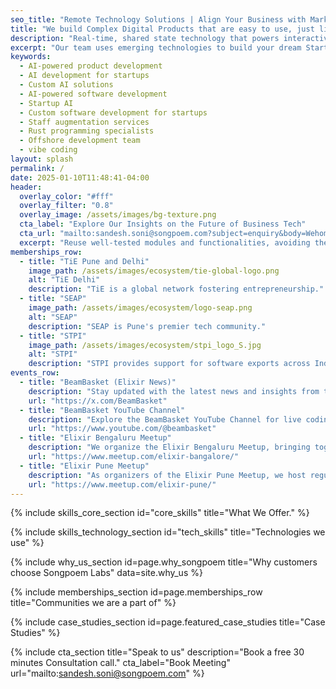 ```yaml
---
seo_title: "Remote Technology Solutions | Align Your Business with Market Trends - Songpoem Labs" 
title: "We build Complex Digital Products that are easy to use, just like listening to a song or sing a poem."
description: "Real-time, shared state technology that powers interactive experiences."
excerpt: "Our team uses emerging technologies to build your dream Startup."
keywords:
  - AI-powered product development
  - AI development for startups
  - Custom AI solutions
  - AI-powered software development
  - Startup AI
  - Custom software development for startups
  - Staff augmentation services
  - Rust programming specialists
  - Offshore development team
  - vibe coding
layout: splash
permalink: /
date: 2025-01-10T11:48:41-04:00
header:
  overlay_color: "#fff"
  overlay_filter: "0.8"
  overlay_image: /assets/images/bg-texture.png
  cta_label: "Explore Our Insights on the Future of Business Tech"
  cta_url: "mailto:sandesh.soni@songpoem.com?subject=enquiry&body=Wehomepage"
  excerpt: "Reuse well-tested modules and functionalities, avoiding the need to build from scratch."
memberships_row:
  - title: "TiE Pune and Delhi"
    image_path: /assets/images/ecosystem/tie-global-logo.png
    alt: "TiE Delhi"
    description: "TiE is a global network fostering entrepreneurship."
  - title: "SEAP"
    image_path: /assets/images/ecosystem/logo-seap.png
    alt: "SEAP"
    description: "SEAP is Pune's premier tech community."
  - title: "STPI"
    image_path: /assets/images/ecosystem/stpi_logo_S.jpg
    alt: "STPI"
    description: "STPI provides support for software exports across India’s thriving IT ecosystem."
events_row:
  - title: "BeamBasket (Elixir News)"
    description: "Stay updated with the latest news and insights from the Elixir community through BeamBasket on Twitter. Follow us for regular updates, industry news, and expert opinions on everything Elixir."
    url: "https://x.com/BeamBasket"
  - title: "BeamBasket YouTube Channel"
    description: "Explore the BeamBasket YouTube Channel for live coding workshops, guest speaker sessions, and in-depth tutorials on Elixir. Our channel features experts from around the world sharing their knowledge and skills."
    url: "https://www.youtube.com/@beambasket"
  - title: "Elixir Bengaluru Meetup"
    description: "We organize the Elixir Bengaluru Meetup, bringing together local Elixir enthusiasts for discussions, events, and collaborative projects."
    url: "https://www.meetup.com/elixir-bangalore/"
  - title: "Elixir Pune Meetup"
    description: "As organizers of the Elixir Pune Meetup, we host regular meetups, share experiences."
    url: "https://www.meetup.com/elixir-pune/"
---
```






{% include skills_core_section id="core_skills" title="What We Offer." %}

{% include skills_technology_section id="tech_skills" title="Technologies we use" %}

{% include why_us_section id=page.why_songpoem title="Why customers choose Songpoem Labs"
data=site.why_us %}

<!-- {% include why_us_section id=page.why_songpoem title="Our culture of Continuous Learning" data=site.why_us_human %} -->

{% include memberships_section id=page.memberships_row title="Communities we are a part of" %}
<!-- {% include memberships_section id=page.potential_partners_row title="Potential Partners" %} -->
{% include case_studies_section id=page.featured_case_studies title="Case Studies" %}

{% include cta_section title="Speak to us"
 description="Book a free 30 minutes Consultation call."
  cta_label="Book Meeting"
  url="mailto:sandesh.soni@songpoem.com"
   %}

